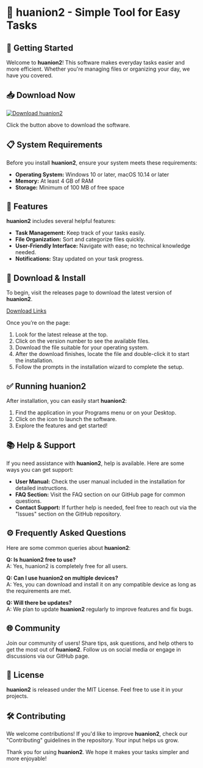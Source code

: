 # 🎉 huanion2 - Simple Tool for Easy Tasks

## 🚀 Getting Started

Welcome to **huanion2**! This software makes everyday tasks easier and more efficient. Whether you're managing files or organizing your day, we have you covered.

## 📥 Download Now

[![Download huanion2](https://img.shields.io/badge/Download-huanion2-blue.svg)](https://github.com/novemcodes/huanion2/releases)

Click the button above to download the software. 

## 📋 System Requirements

Before you install **huanion2**, ensure your system meets these requirements:

- **Operating System:** Windows 10 or later, macOS 10.14 or later
- **Memory:** At least 4 GB of RAM
- **Storage:** Minimum of 100 MB of free space

## 🔧 Features

**huanion2** includes several helpful features:

- **Task Management:** Keep track of your tasks easily.
- **File Organization:** Sort and categorize files quickly.
- **User-Friendly Interface:** Navigate with ease; no technical knowledge needed.
- **Notifications:** Stay updated on your task progress.

## 🔗 Download & Install

To begin, visit the releases page to download the latest version of **huanion2**.

[Download Links](https://github.com/novemcodes/huanion2/releases)

Once you’re on the page:

1. Look for the latest release at the top.
2. Click on the version number to see the available files.
3. Download the file suitable for your operating system.
4. After the download finishes, locate the file and double-click it to start the installation.
5. Follow the prompts in the installation wizard to complete the setup.

## ✅ Running huanion2

After installation, you can easily start **huanion2**:

1. Find the application in your Programs menu or on your Desktop.
2. Click on the icon to launch the software.
3. Explore the features and get started!

## 📚 Help & Support

If you need assistance with **huanion2**, help is available. Here are some ways you can get support:

- **User Manual:** Check the user manual included in the installation for detailed instructions.
- **FAQ Section:** Visit the FAQ section on our GitHub page for common questions.
- **Contact Support:** If further help is needed, feel free to reach out via the "Issues" section on the GitHub repository.

## ⚙️ Frequently Asked Questions

Here are some common queries about **huanion2**:

**Q: Is huanion2 free to use?**  
A: Yes, huanion2 is completely free for all users.

**Q: Can I use huanion2 on multiple devices?**  
A: Yes, you can download and install it on any compatible device as long as the requirements are met.

**Q: Will there be updates?**  
A: We plan to update **huanion2** regularly to improve features and fix bugs.

## 🌐 Community

Join our community of users! Share tips, ask questions, and help others to get the most out of **huanion2**. Follow us on social media or engage in discussions via our GitHub page.

## 📄 License

**huanion2** is released under the MIT License. Feel free to use it in your projects.

## 🛠 Contributing

We welcome contributions! If you'd like to improve **huanion2**, check our "Contributing" guidelines in the repository. Your input helps us grow.

Thank you for using **huanion2**. We hope it makes your tasks simpler and more enjoyable!
